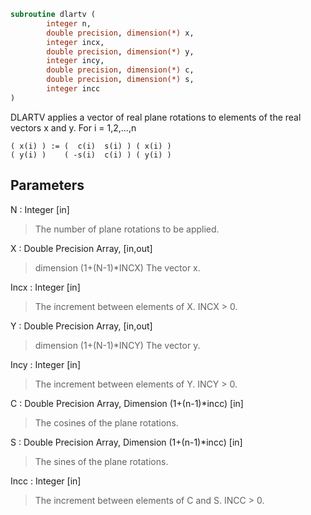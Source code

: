 ```fortran
subroutine dlartv (
		integer n,
		double precision, dimension(*) x,
		integer incx,
		double precision, dimension(*) y,
		integer incy,
		double precision, dimension(*) c,
		double precision, dimension(*) s,
		integer incc
)
```

 DLARTV applies a vector of real plane rotations to elements of the
 real vectors x and y. For i = 1,2,...,n

    ( x(i) ) := (  c(i)  s(i) ) ( x(i) )
    ( y(i) )    ( -s(i)  c(i) ) ( y(i) )

## Parameters
N : Integer [in]
> The number of plane rotations to be applied.

X : Double Precision Array, [in,out]
> dimension (1+(N-1)*INCX)
> The vector x.

Incx : Integer [in]
> The increment between elements of X. INCX > 0.

Y : Double Precision Array, [in,out]
> dimension (1+(N-1)*INCY)
> The vector y.

Incy : Integer [in]
> The increment between elements of Y. INCY > 0.

C : Double Precision Array, Dimension (1+(n-1)*incc) [in]
> The cosines of the plane rotations.

S : Double Precision Array, Dimension (1+(n-1)*incc) [in]
> The sines of the plane rotations.

Incc : Integer [in]
> The increment between elements of C and S. INCC > 0.

